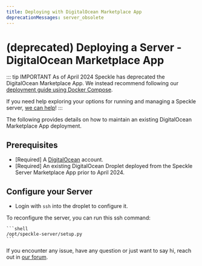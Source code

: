 ```yaml
---
title: Deploying with DigitalOcean Marketplace App
deprecationMessages: server_obsolete
---
```


<Banner />

# (deprecated) Deploying a Server - DigitalOcean Marketplace App

::: tip IMPORTANT
As of April 2024 Speckle has deprecated the DigitalOcean Marketplace App. We instead recommend following our [deployment guide using Docker Compose](./server-manualsetup.md).

If you need help exploring your options for running and managing a Speckle server, [we can help](https://speckle.systems/pricing/)!
:::

The following provides details on how to maintain an existing DigitalOcean Marketplace App deployment.

## Prerequisites

- [Required] A [DigitalOcean](https://www.digitalocean.com/) account.
- [Required] An existing DigitalOcean Droplet deployed from the Speckle Server Marketplace App prior to April 2024.

## Configure your Server

- Login with `ssh` into the droplet to configure it.

To reconfigure the server, you can run this ssh command:

    ```shell
    /opt/speckle-server/setup.py
    ```

If you encounter any issue, have any question or just want to say hi, reach out in [our forum](https://speckle.community/).
